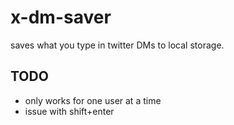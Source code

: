 # x-dm-saver

saves what you type in twitter DMs to local storage.

## TODO

- only works for one user at a time
- issue with shift+enter
